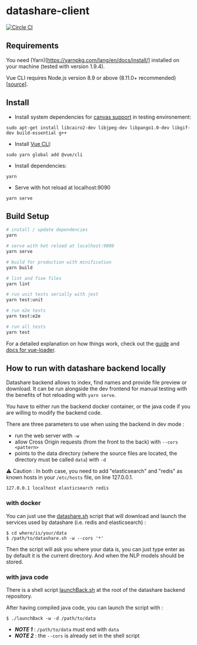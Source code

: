 # datashare-client

[![Circle CI](https://circleci.com/gh/ICIJ/datashare-client.png?style=shield&circle-token=bb83a70d5a43a31c6fd38d797f015b9419c15ffe)](https://circleci.com/gh/ICIJ/datashare-client)

## Requirements

You need (Yarn)[https://yarnpkg.com/lang/en/docs/install/] installed on your machine (tested with version 1.9.4).

Vue CLI requires Node.js version 8.9 or above (8.11.0+ recommended) [[source](https://cli.vuejs.org/guide/installation.html)].


## Install

* Install system dependencies for [canvas support](https://github.com/Automattic/node-canvas) in testing environement:

```
sudo apt-get install libcairo2-dev libjpeg-dev libpango1.0-dev libgif-dev build-essential g++
```

* Install [Vue CLI](https://cli.vuejs.org/):

```
sudo yarn global add @vue/cli
```

* Install dependencies:

```
yarn
```

* Serve with hot reload at localhost:9090

```
yarn serve
```


## Build Setup

``` bash
# install / update dependencies
yarn

# serve with hot reload at localhost:9090
yarn serve

# build for production with minification
yarn build

# lint and fixe files
yarn lint

# run unit tests serially with jest
yarn test:unit

# run e2e tests
yarn test:e2e

# run all tests
yarn test
```

For a detailed explanation on how things work, check out the [guide](http://vuejs-templates.github.io/webpack/) and [docs for vue-loader](http://vuejs.github.io/vue-loader).

## How to run with datashare backend locally

Datashare backend allows to index, find names and provide file preview or download. It can be run alongside the dev frontend for manual testing with the benefits of hot reloading with `yarn serve`.

You have to either run the backend docker container, or the java code if you are willing to modify the backend code.

There are three parameters to use when using the backend in dev mode :

- run the web server with `-w`
- allow Cross Origin requests (from the front to the back) with `--cors <pattern>`
- points to the data directory (where the source files are located, the directory must be called `data`) with `-d`

:warning: Caution : In both case, you need to add "elasticsearch" and "redis" as known hosts in your `/etc/hosts` file, on line 127.0.0.1.

`127.0.0.1 localhost elasticsearch redis`


### with docker

You can just use the [datashare.sh](https://github.com/ICIJ/datashare/blob/master/datashare-dist/src/main/datashare.sh) script that will download and launch the services used by datashare (i.e. redis and elasticsearch) :

```
$ cd where/is/your/data
$ /path/to/datashare.sh -w --cors '*'
```

Then the script will ask you where your data is, you can just type enter as by default it is the current directory. And when the NLP models should be stored.

### with java code

There is a shell script [launchBack.sh](https://github.com/ICIJ/datashare/blob/master/launchBack.sh) at the root of the datashare backend repository.

After having compiled java code, you can launch the script with :

```
$ ./launchBack -w -d /path/to/data
```

- ***NOTE 1*** : `/path/to/data` must end with `data`
- ***NOTE 2*** : the `--cors` is already set in the shell script
